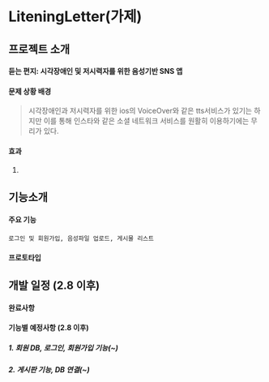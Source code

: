# LiteningLetter(가제)
## 프로젝트 소개
#### 듣는 편지: 시각장애인 및 저시력자를 위한 음성기반 SNS 앱
#### 문제 상황 배경
> 시각장애인과 저시력자를 위한 ios의 VoiceOver와 같은 tts서비스가 있기는 하지만 이를 통해 인스타와 같은 소셜 네트워크 서비스를 원활히 이용하기에는 무리가 있다.

#### 효과
1. 


## 기능소개
#### 주요 기능
    로그인 및 회원가입, 음성파일 업로드, 게시물 리스트
#### 프로토타입


## 개발 일정 (2.8 이후)

#### 완료사항

#### 기능별 예정사항 (2.8 이후)
##### 1. 회원 DB, 로그인, 회원가입 기능(~)
##### 2. 게시판 기능, DB 연결(~)
